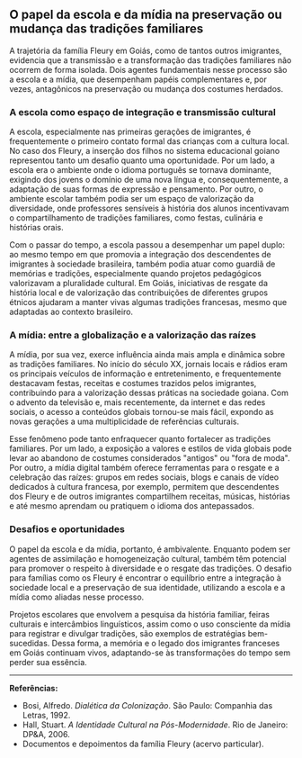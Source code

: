 ## O papel da escola e da mídia na preservação ou mudança das tradições familiares

A trajetória da família Fleury em Goiás, como de tantos outros imigrantes, evidencia que a transmissão e a transformação das tradições familiares não ocorrem de forma isolada. Dois agentes fundamentais nesse processo são a escola e a mídia, que desempenham papéis complementares e, por vezes, antagônicos na preservação ou mudança dos costumes herdados.

### A escola como espaço de integração e transmissão cultural

A escola, especialmente nas primeiras gerações de imigrantes, é frequentemente o primeiro contato formal das crianças com a cultura local. No caso dos Fleury, a inserção dos filhos no sistema educacional goiano representou tanto um desafio quanto uma oportunidade. Por um lado, a escola era o ambiente onde o idioma português se tornava dominante, exigindo dos jovens o domínio de uma nova língua e, consequentemente, a adaptação de suas formas de expressão e pensamento. Por outro, o ambiente escolar também podia ser um espaço de valorização da diversidade, onde professores sensíveis à história dos alunos incentivavam o compartilhamento de tradições familiares, como festas, culinária e histórias orais.

Com o passar do tempo, a escola passou a desempenhar um papel duplo: ao mesmo tempo em que promovia a integração dos descendentes de imigrantes à sociedade brasileira, também podia atuar como guardiã de memórias e tradições, especialmente quando projetos pedagógicos valorizavam a pluralidade cultural. Em Goiás, iniciativas de resgate da história local e de valorização das contribuições de diferentes grupos étnicos ajudaram a manter vivas algumas tradições francesas, mesmo que adaptadas ao contexto brasileiro.

### A mídia: entre a globalização e a valorização das raízes

A mídia, por sua vez, exerce influência ainda mais ampla e dinâmica sobre as tradições familiares. No início do século XX, jornais locais e rádios eram os principais veículos de informação e entretenimento, e frequentemente destacavam festas, receitas e costumes trazidos pelos imigrantes, contribuindo para a valorização dessas práticas na sociedade goiana. Com o advento da televisão e, mais recentemente, da internet e das redes sociais, o acesso a conteúdos globais tornou-se mais fácil, expondo as novas gerações a uma multiplicidade de referências culturais.

Esse fenômeno pode tanto enfraquecer quanto fortalecer as tradições familiares. Por um lado, a exposição a valores e estilos de vida globais pode levar ao abandono de costumes considerados "antigos" ou "fora de moda". Por outro, a mídia digital também oferece ferramentas para o resgate e a celebração das raízes: grupos em redes sociais, blogs e canais de vídeo dedicados à cultura francesa, por exemplo, permitem que descendentes dos Fleury e de outros imigrantes compartilhem receitas, músicas, histórias e até mesmo aprendam ou pratiquem o idioma dos antepassados.

### Desafios e oportunidades

O papel da escola e da mídia, portanto, é ambivalente. Enquanto podem ser agentes de assimilação e homogeneização cultural, também têm potencial para promover o respeito à diversidade e o resgate das tradições. O desafio para famílias como os Fleury é encontrar o equilíbrio entre a integração à sociedade local e a preservação de sua identidade, utilizando a escola e a mídia como aliadas nesse processo.

Projetos escolares que envolvem a pesquisa da história familiar, feiras culturais e intercâmbios linguísticos, assim como o uso consciente da mídia para registrar e divulgar tradições, são exemplos de estratégias bem-sucedidas. Dessa forma, a memória e o legado dos imigrantes franceses em Goiás continuam vivos, adaptando-se às transformações do tempo sem perder sua essência.

---

**Referências:**

- Bosi, Alfredo. *Dialética da Colonização*. São Paulo: Companhia das Letras, 1992.
- Hall, Stuart. *A Identidade Cultural na Pós-Modernidade*. Rio de Janeiro: DP&A, 2006.
- Documentos e depoimentos da família Fleury (acervo particular).